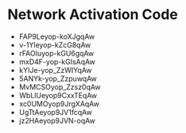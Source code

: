 # Network Activation Code
* FAP9Leyop-koXJgqAw
* v-1Yleyop-kZcG8qAw
* rFAOIuyop-kGU6gqAw
* mxD4F-yop-kGIsAqAw
* kYIJe-yop_ZzWIYqAw
* 5ANYk-yop_ZzpuwqAw
* MvMCSOyop_Zzsz0qAw
* WbLlUeyop9CxxTEqAw
* xc0UMOyop9JrgXAqAw
* UgTtAeyop9JV1fcqAw
* jz2HAeyop9JVN-oqAw